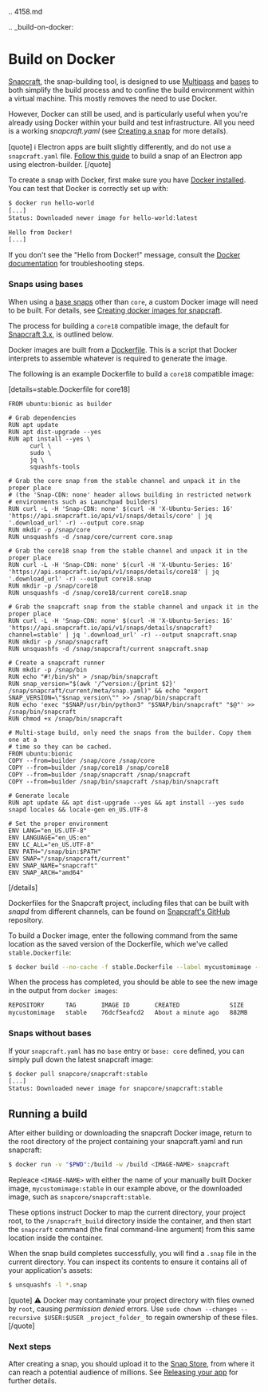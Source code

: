 .. 4158.md

.. _build-on-docker:

# Build on Docker

[Snapcraft](snapcraft-overview.md), the snap-building tool, is designed to use [Multipass](https://community.ubuntu.com/t/installing-multipass-on-linux/8328) and [bases](base-snaps.md) to both simplify the build process and to confine the build environment within a virtual machine. This mostly removes the need to use Docker.

However, Docker can still be used, and is particularly useful when you're already using Docker within your build and test infrastructure.
All you need is a working *snapcraft.yaml* (see [Creating a snap](creating-a-snap.md) for more details).

[quote]
ℹ Electron apps are built slightly differently, and do not use a `snapcraft.yaml` file.  [Follow this guide](electron-apps.md) to build a snap of an Electron app using electron-builder.
[/quote]

To create a snap with Docker, first make sure you have [Docker installed](https://docs.docker.com/install/). You can test that Docker is correctly set up with:
```bash
$ docker run hello-world
[...]
Status: Downloaded newer image for hello-world:latest

Hello from Docker!
[...]
```
If you don't see the "Hello from Docker!" message, consult the [Docker documentation](https://docs.docker.com/install/linux/linux-postinstall/) for troubleshooting steps.

### Snaps using bases

When using a [base snaps](base-snaps.md) other than `core`, a custom Docker image will need to be built. For details, see [Creating docker images for snapcraft](creating-docker-images-for-snapcraft.md).

The process for building a `core18` compatible image, the default for [Snapcraft 3.x](release-notes-snapcraft-3-0.md), is outlined below.

Docker images are built from a [Dockerfile](https://docs.docker.com/engine/reference/builder/). This is a script that  Docker interprets to assemble whatever is required to generate the image.

The following is an example Dockerfile to build a `core18` compatible image:

[details=stable.Dockerfile for core18]
```shell
FROM ubuntu:bionic as builder

# Grab dependencies
RUN apt update
RUN apt dist-upgrade --yes
RUN apt install --yes \
      curl \
      sudo \
      jq \
      squashfs-tools

# Grab the core snap from the stable channel and unpack it in the proper place
# (the 'Snap-CDN: none' header allows building in restricted network
# environments such as Launchpad builders)
RUN curl -L -H 'Snap-CDN: none' $(curl -H 'X-Ubuntu-Series: 16' 'https://api.snapcraft.io/api/v1/snaps/details/core' | jq '.download_url' -r) --output core.snap
RUN mkdir -p /snap/core
RUN unsquashfs -d /snap/core/current core.snap

# Grab the core18 snap from the stable channel and unpack it in the proper place
RUN curl -L -H 'Snap-CDN: none' $(curl -H 'X-Ubuntu-Series: 16' 'https://api.snapcraft.io/api/v1/snaps/details/core18' | jq '.download_url' -r) --output core18.snap
RUN mkdir -p /snap/core18
RUN unsquashfs -d /snap/core18/current core18.snap

# Grab the snapcraft snap from the stable channel and unpack it in the proper place
RUN curl -L -H 'Snap-CDN: none' $(curl -H 'X-Ubuntu-Series: 16' 'https://api.snapcraft.io/api/v1/snaps/details/snapcraft?channel=stable' | jq '.download_url' -r) --output snapcraft.snap
RUN mkdir -p /snap/snapcraft
RUN unsquashfs -d /snap/snapcraft/current snapcraft.snap

# Create a snapcraft runner
RUN mkdir -p /snap/bin
RUN echo "#!/bin/sh" > /snap/bin/snapcraft
RUN snap_version="$(awk '/^version:/{print $2}' /snap/snapcraft/current/meta/snap.yaml)" && echo "export SNAP_VERSION=\"$snap_version\"" >> /snap/bin/snapcraft
RUN echo 'exec "$SNAP/usr/bin/python3" "$SNAP/bin/snapcraft" "$@"' >> /snap/bin/snapcraft
RUN chmod +x /snap/bin/snapcraft

# Multi-stage build, only need the snaps from the builder. Copy them one at a
# time so they can be cached.
FROM ubuntu:bionic
COPY --from=builder /snap/core /snap/core
COPY --from=builder /snap/core18 /snap/core18
COPY --from=builder /snap/snapcraft /snap/snapcraft
COPY --from=builder /snap/bin/snapcraft /snap/bin/snapcraft

# Generate locale
RUN apt update && apt dist-upgrade --yes && apt install --yes sudo snapd locales && locale-gen en_US.UTF-8

# Set the proper environment
ENV LANG="en_US.UTF-8"
ENV LANGUAGE="en_US:en"
ENV LC_ALL="en_US.UTF-8"
ENV PATH="/snap/bin:$PATH"
ENV SNAP="/snap/snapcraft/current"
ENV SNAP_NAME="snapcraft"
ENV SNAP_ARCH="amd64"
```
[/details]

Dockerfiles for the Snapcraft project, including files that can be built with *snapd* from different channels, can be found on [Snapcraft's GitHub](https://github.com/snapcore/snapcraft/tree/master/docker) repository.

To build a Docker image, enter the following command from the same location as the saved version of the Dockerfile, which we've called `stable.Dockerfile`:

```bash
$ docker build --no-cache -f stable.Dockerfile --label mycustomimage --tag mycustomimage:stable --network host .
```

When the process has completed, you should be able to see the new image in the output from `docker images`:

```bash
REPOSITORY      TAG       IMAGE ID       CREATED              SIZE
mycustomimage   stable    76dcf5eafcd2   About a minute ago   882MB
```

### Snaps without bases

If your `snapcraft.yaml` has no `base` entry or `base: core` defined, you can simply pull down the latest snapcraft image:

```bash
$ docker pull snapcore/snapcraft:stable
[...]
Status: Downloaded newer image for snapcore/snapcraft:stable
```

## Running a build

After either building or downloading the snapcraft Docker image, return to the root directory of the project containing your snapcraft.yaml and run snapcraft:

```bash
$ docker run -v "$PWD":/build -w /build <IMAGE-NAME> snapcraft
```
Repleace `<IMAGE-NAME>` with either the name of your manually built Docker image, `mycustomimage:stable` in our example above, or the downloaded image, such as `snapcore/snapcraft:stable`.

These options instruct Docker to map the current directory, your project root, to the `/snapcraft_build` directory inside the container, and then start the `snapcraft` command (the final command-line argument) from this same location inside the container.

When the snap build completes successfully, you will find a `.snap` file in the current directory. You can inspect its contents to ensure it contains all of your application's assets:
```bash
$ unsquashfs -l *.snap
```

[quote]
⚠ Docker may contaminate your project directory with files owned by `root`, causing *permission denied* errors. Use `sudo chown --changes --recursive $USER:$USER _project_folder_` to regain ownership of these files.
[/quote]


### Next steps

After creating a snap, you should upload it to the [Snap Store](https://snapcraft.io/store), from where it can reach a potential audience of millions. See [Releasing your app](releasing-your-app.md) for further details.